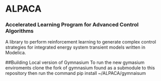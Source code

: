 # ALPACA 
### Accelerated Learning Program for Advanced Control Algorithms 

A library to perform reinforcement learning to generate complex control strategies for integrated energy system transient models written in Modelica.

##Building Local version of Gymnasium
To run the new gymasium enviroments clone the fork of gymnasium found as a submodule to this repository then run the command
pip install ~/ALPACA/gymnaisum
